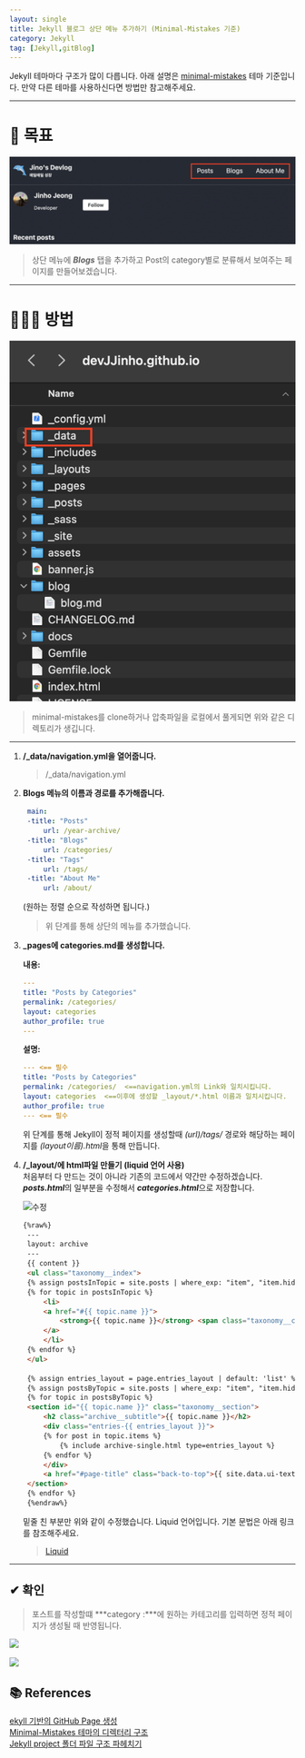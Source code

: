 ```yaml
---
layout: single
title: Jekyll 블로그 상단 메뉴 추가하기 (Minimal-Mistakes 기준)
category: Jekyll
tag: [Jekyll,gitBlog]
---
```


Jekyll 테마마다 구조가 많이 다릅니다.
아래 설명은 [minimal-mistakes](https://mmistakes.github.io/minimal-mistakes/) 테마 기준입니다. 만약 다른 테마를 사용하신다면 방법만 참고해주세요.

---

# 🎯 목표 

![상단 메뉴](/assets/img/2021-07-06/2021-07-06-01.png)

>상단 메뉴에 ***Blogs*** 탭을 추가하고 Post의 category별로 분류해서 보여주는 페이지를 만들어보겠습니다. 

---

# 🧑🏻‍💻 방법
![파일 구조](/assets/img/2021-07-06/2021-07-06-02.png)

>minimal-mistakes를 clone하거나 압축파일을 로컬에서 풀게되면 위와 같은 디렉토리가 생깁니다.

---
1. **/_data/navigation.yml을 열어줍니다.**
    > /_data/navigation.yml  

2. **Blogs 메뉴의 이름과 경로를 추가해줍니다.**
   ~~~yml
    main:
    -title: "Posts"
        url: /year-archive/
    -title: "Blogs"
        url: /categories/
    -title: "Tags"
        url: /tags/
    -title: "About Me"
        url: /about/
    ~~~
    (원하는 정렬 순으로 작성하면 됩니다.)

    >위 단계를 통해 상단의 메뉴를 추가했습니다.

3. **_pages에 categories.md를 생성합니다.**
    
    **내용:**
    ~~~yml
    ---
    title: "Posts by Categories"
    permalink: /categories/  
    layout: categories
    author_profile: true
    ---
    ~~~
  
    **설명:**
    ~~~yml
    --- <== 필수
    title: "Posts by Categories"
    permalink: /categories/  <==navigation.yml의 Link와 일치시킵니다.
    layout: categories  <==이후에 생성할 _layout/*.html 이름과 일치시킵니다.
    author_profile: true
    --- <== 필수
    ~~~
    
    위 단계를 통해 Jekyll이 정적 페이지를 생성할때 *(url)/tags/* 경로와 해당하는 페이지를 *(layout이름).html*을 통해 만듭니다.  

4. **/_layout/에 html파일 만들기 (liquid 언어 사용)**  
    처음부터 다 만드는 것이 아니라 기존의 코드에서 약간만 수정하겠습니다.  
    ***posts.html***의 일부분을 수정해서 ***categories.html***으로 저장합니다.   

    ![수정](/assets/img/2021-07-06/2021-07-06-03.png) 

   ~~~html
   {%raw%}
    ---
    layout: archive
    ---
    {{ content }}
    <ul class="taxonomy__index">
    {% assign postsInTopic = site.posts | where_exp: "item", "item.hidden != true" | group_by_exp: 'post', 'post.categories'  %}
    {% for topic in postsInTopic %}
        <li>
        <a href="#{{ topic.name }}">
            <strong>{{ topic.name }}</strong> <span class="taxonomy__count">{{ topic.items | size }}</span>
        </a>
        </li>
    {% endfor %}
    </ul>

    {% assign entries_layout = page.entries_layout | default: 'list' %}
    {% assign postsByTopic = site.posts | where_exp: "item", "item.hidden != true" | group_by_exp: 'post', 'post.categories' %}
    {% for topic in postsByTopic %}
    <section id="{{ topic.name }}" class="taxonomy__section">
        <h2 class="archive__subtitle">{{ topic.name }}</h2>
        <div class="entries-{{ entries_layout }}">
        {% for post in topic.items %}
            {% include archive-single.html type=entries_layout %}
        {% endfor %}
        </div>
        <a href="#page-title" class="back-to-top">{{ site.data.ui-text[site.locale].back_to_top | default: 'Back to Top' }} &uarr;</a>
    </section>
    {% endfor %}
    {%endraw%}
    ~~~

    밑줄 친 부분만 위와 같이 수정했습니다.
    Liquid 언어입니다. 기본 문법은 아래 링크를 참조해주세요. 

    >[Liquid](https://shopify.github.io/liquid/)
---

## ✔ 확인

>포스트를 작성할떄 ***category :***에 원하는 카테고리를 입력하면 정적 페이지가 생성될 때 반영됩니다.

![](/assets/img/2021-07-06/2021-07-06-04.png)

![](/assets/img/2021-07-06/2021-07-06-05.png)


## 📚 References  

[ekyll 기반의 GitHub Page 생성](https://moon9342.github.io/jekyll-struct)  
[Minimal-Mistakes 테마의 디렉터리 구조](https://ansohxxn.github.io/blog/jekyll-directory-structure/)  
[Jekyll project 폴더 파일 구조 파헤치기
](https://suhwan.dev/2017/06/23/jekyll-project-structure/)
